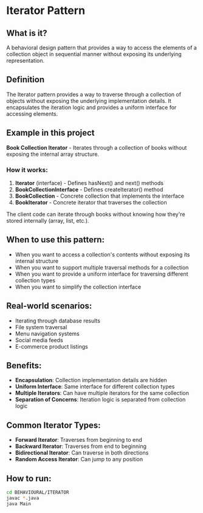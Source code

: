 # Iterator Pattern

## What is it?
A behavioral design pattern that provides a way to access the elements of a collection object in sequential manner without exposing its underlying representation.

## Definition
The Iterator pattern provides a way to traverse through a collection of objects without exposing the underlying implementation details. It encapsulates the iteration logic and provides a uniform interface for accessing elements.

## Example in this project
**Book Collection Iterator** - Iterates through a collection of books without exposing the internal array structure.

### How it works:
1. **Iterator** (interface) - Defines hasNext() and next() methods
2. **BookCollectionInterface** - Defines createIterator() method
3. **BookCollection** - Concrete collection that implements the interface
4. **BookIterator** - Concrete iterator that traverses the collection

The client code can iterate through books without knowing how they're stored internally (array, list, etc.).

## When to use this pattern:
- When you want to access a collection's contents without exposing its internal structure
- When you want to support multiple traversal methods for a collection
- When you want to provide a uniform interface for traversing different collection types
- When you want to simplify the collection interface

## Real-world scenarios:
- Iterating through database results
- File system traversal
- Menu navigation systems
- Social media feeds
- E-commerce product listings

## Benefits:
- **Encapsulation**: Collection implementation details are hidden
- **Uniform Interface**: Same interface for different collection types
- **Multiple Iterators**: Can have multiple iterators for the same collection
- **Separation of Concerns**: Iteration logic is separated from collection logic

## Common Iterator Types:
- **Forward Iterator**: Traverses from beginning to end
- **Backward Iterator**: Traverses from end to beginning
- **Bidirectional Iterator**: Can traverse in both directions
- **Random Access Iterator**: Can jump to any position

## How to run:
```bash
cd BEHAVIOURAL/ITERATOR
javac *.java
java Main
```
